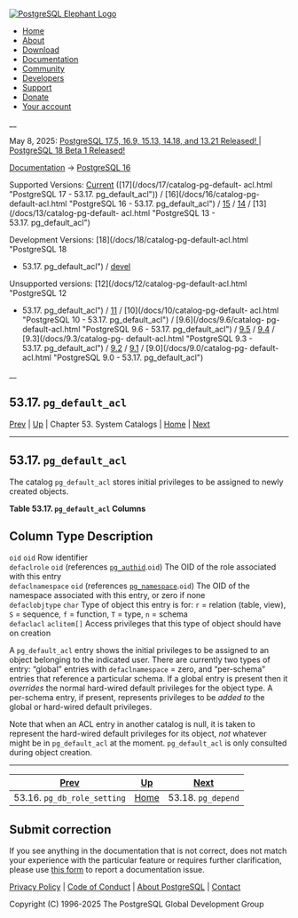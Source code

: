 [ ![PostgreSQL Elephant Logo](/media/img/about/press/elephant.png) ](/)

  * [Home](/ "Home")
  * [About](/about/ "About")
  * [Download](/download/ "Download")
  * [Documentation](/docs/ "Documentation")
  * [Community](/community/ "Community")
  * [Developers](/developer/ "Developers")
  * [Support](/support/ "Support")
  * [Donate](/about/donate/ "Donate")
  * [Your account](/account/ "Your account")

__

May 8, 2025: [ PostgreSQL 17.5, 16.9, 15.13, 14.18, and 13.21 Released! ](/about/news/postgresql-175-169-1513-1418-and-1321-released-3072/) | [ PostgreSQL 18 Beta 1 Released! ](/about/news/postgresql-18-beta-1-released-3070/)

[Documentation](/docs/ "Documentation") -> [PostgreSQL
16](/docs/16/index.html)

Supported Versions: [Current](/docs/current/catalog-pg-default-acl.html
"PostgreSQL 17 - 53.17. pg_default_acl") ([17](/docs/17/catalog-pg-default-
acl.html "PostgreSQL 17 - 53.17. pg_default_acl")) / [16](/docs/16/catalog-pg-
default-acl.html "PostgreSQL 16 - 53.17. pg_default_acl") /
[15](/docs/15/catalog-pg-default-acl.html "PostgreSQL 15 -
53.17. pg_default_acl") / [14](/docs/14/catalog-pg-default-acl.html
"PostgreSQL 14 - 53.17. pg_default_acl") / [13](/docs/13/catalog-pg-default-
acl.html "PostgreSQL 13 - 53.17. pg_default_acl")

Development Versions: [18](/docs/18/catalog-pg-default-acl.html "PostgreSQL 18
- 53.17. pg_default_acl") / [devel](/docs/devel/catalog-pg-default-acl.html
"PostgreSQL devel - 53.17. pg_default_acl")

Unsupported versions: [12](/docs/12/catalog-pg-default-acl.html "PostgreSQL 12
- 53.17. pg_default_acl") / [11](/docs/11/catalog-pg-default-acl.html
"PostgreSQL 11 - 53.17. pg_default_acl") / [10](/docs/10/catalog-pg-default-
acl.html "PostgreSQL 10 - 53.17. pg_default_acl") / [9.6](/docs/9.6/catalog-
pg-default-acl.html "PostgreSQL 9.6 - 53.17. pg_default_acl") /
[9.5](/docs/9.5/catalog-pg-default-acl.html "PostgreSQL 9.5 -
53.17. pg_default_acl") / [9.4](/docs/9.4/catalog-pg-default-acl.html
"PostgreSQL 9.4 - 53.17. pg_default_acl") / [9.3](/docs/9.3/catalog-pg-
default-acl.html "PostgreSQL 9.3 - 53.17. pg_default_acl") /
[9.2](/docs/9.2/catalog-pg-default-acl.html "PostgreSQL 9.2 -
53.17. pg_default_acl") / [9.1](/docs/9.1/catalog-pg-default-acl.html
"PostgreSQL 9.1 - 53.17. pg_default_acl") / [9.0](/docs/9.0/catalog-pg-
default-acl.html "PostgreSQL 9.0 - 53.17. pg_default_acl")

__

53.17. `pg_default_acl`  
---  
[Prev](catalog-pg-db-role-setting.html "53.16. pg_db_role_setting")  | [Up](catalogs.html "Chapter 53. System Catalogs") | Chapter 53. System Catalogs | [Home](index.html "PostgreSQL 16.9 Documentation") |  [Next](catalog-pg-depend.html "53.18. pg_depend")  
  
* * *

## 53.17. `pg_default_acl` #

The catalog `pg_default_acl` stores initial privileges to be assigned to newly
created objects.

**Table  53.17. `pg_default_acl` Columns**

Column Type Description  
---  
`oid` `oid` Row identifier  
`defaclrole` `oid` (references [`pg_authid`](catalog-pg-authid.html
"53.8. pg_authid").`oid`) The OID of the role associated with this entry  
`defaclnamespace` `oid` (references [`pg_namespace`](catalog-pg-namespace.html
"53.32. pg_namespace").`oid`) The OID of the namespace associated with this
entry, or zero if none  
`defaclobjtype` `char` Type of object this entry is for: `r` = relation
(table, view), `S` = sequence, `f` = function, `T` = type, `n` = schema  
`defaclacl` `aclitem[]` Access privileges that this type of object should have
on creation  
  
  

A `pg_default_acl` entry shows the initial privileges to be assigned to an
object belonging to the indicated user. There are currently two types of
entry: “global” entries with `defaclnamespace` = zero, and “per-schema”
entries that reference a particular schema. If a global entry is present then
it _overrides_ the normal hard-wired default privileges for the object type. A
per-schema entry, if present, represents privileges to be _added to_ the
global or hard-wired default privileges.

Note that when an ACL entry in another catalog is null, it is taken to
represent the hard-wired default privileges for its object, _not_ whatever
might be in `pg_default_acl` at the moment. `pg_default_acl` is only consulted
during object creation.

* * *

[Prev](catalog-pg-db-role-setting.html "53.16. pg_db_role_setting")  | [Up](catalogs.html "Chapter 53. System Catalogs") |  [Next](catalog-pg-depend.html "53.18. pg_depend")  
---|---|---  
53.16. `pg_db_role_setting`  | [Home](index.html "PostgreSQL 16.9 Documentation") |  53.18. `pg_depend`  
  
## Submit correction

If you see anything in the documentation that is not correct, does not match
your experience with the particular feature or requires further clarification,
please use [this form](/account/comments/new/16/catalog-pg-default-acl.html/)
to report a documentation issue.

[Privacy Policy](/about/privacypolicy) | [Code of Conduct](/about/policies/coc/) | [About PostgreSQL](/about/) | [Contact](/about/contact/)  

Copyright (C) 1996-2025 The PostgreSQL Global Development Group

